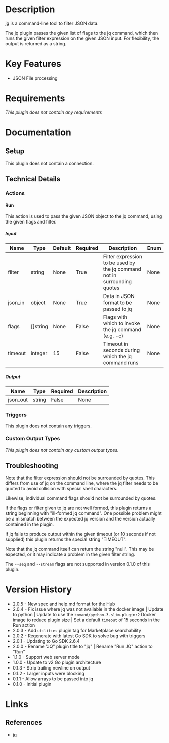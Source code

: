 # Description

[jq](https://stedolan.github.io/jq/) is a command-line tool to filter JSON data.

The jq plugin passes the given list of flags to the jq command, which then runs
the given filter expression on the given JSON input. For flexibility, the output is
returned as a string.

# Key Features

* JSON File processing

# Requirements

_This plugin does not contain any requirements_

# Documentation

## Setup

This plugin does not contain a connection.

## Technical Details

### Actions

#### Run

This action is used to pass the given JSON object to the jq command, using the given flags and filter.

##### Input

|Name|Type|Default|Required|Description|Enum|
|----|----|-------|--------|-----------|----|
|filter|string|None|True|Filter expression to be used by the jq command not in surrounding quotes|None|
|json_in|object|None|True|Data in JSON format to be passed to jq|None|
|flags|[]string|None|False|Flags with which to invoke the jq command (e.g. -c)|None|
|timeout|integer|15|False|Timeout in seconds during which the jq command runs|None|

##### Output

|Name|Type|Required|Description|
|----|----|--------|-----------|
|json_out|string|False|None|

### Triggers

This plugin does not contain any triggers.

### Custom Output Types

_This plugin does not contain any custom output types._

## Troubleshooting

Note that the filter expression should not be surrounded by quotes.
This differs from use of jq on the command line, where the jq filter
needs to be quoted to avoid collision with special shell characters.

Likewise, individual command flags should not be surrounded by
quotes.

If the flags or filter given to jq are not well formed, this plugin
returns a string beginning with "ill-formed jq command".  One
possible problem might be a mismatch between the expected jq version
and the version actually contained in the plugin.

If jq fails to produce output within the given timeout (or 10
seconds if not supplied) this plugin returns the special string
"TIMEOUT".

Note that the jq command itself can return the string "null".  This
may be expected, or it may indicate a problem in the given filter
string.

The `--seq` and `--stream` flags are not supported in version 0.1.0 of this plugin.

# Version History

* 2.0.5 - New spec and help.md format for the Hub
* 2.0.4 - Fix issue where jq was not available in the docker image | Update to python | Update to use the `komand/python-3-slim-plugin:2` Docker image to reduce plugin size | Set a default `timeout` of 15 seconds in the Run action
* 2.0.3 - Add `utilities` plugin tag for Marketplace searchability
* 2.0.2 - Regenerate with latest Go SDK to solve bug with triggers
* 2.0.1 - Updating to Go SDK 2.6.4
* 2.0.0 - Rename "JQ" plugin title to "jq" | Rename "Run JQ" action to "Run"
* 1.1.0 - Support web server mode
* 1.0.0 - Update to v2 Go plugin architecture
* 0.1.3 - Strip trailing newline on output
* 0.1.2 - Larger inputs were blocking
* 0.1.1 - Allow arrays to be passed into jq
* 0.1.0 - Initial plugin

# Links

## References

* [jq](https://stedolan.github.io/jq/)

